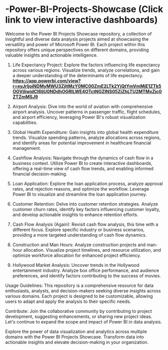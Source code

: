 # -Power-BI-Projects-Showcase (Click link to view interactive dashboards)
Welcome to the Power BI Projects Showcase repository, a collection of insightful and diverse data analysis projects aimed at showcasing the versatility and power of Microsoft Power BI. Each project within this repository offers unique perspectives on different domains, providing valuable insights and actionable intelligence.
1. Life Expectancy Project:
Explore the factors influencing life expectancy across various regions. Visualize trends, analyze correlations, and gain a deeper understanding of the determinants of life expectancy.
**https://app.powerbi.com/view?r=eyJrIjoiNDMyMWU3ZjItMzY0MC00ZmE2LTk2YjQtYmVmMjE1ZTk5OGVjIiwidCI6IjU0NDdhOGRlLWE4OTctNGZlNS05ZjZhLTU2MTMxZjc0ZTZmMSJ9**
2. Airport Analysis:
Dive into the world of aviation with comprehensive airport analysis. Uncover patterns in passenger traffic, flight schedules, and airport efficiency, leveraging Power BI's robust visualization capabilities.

3. Global Health Expenditure:
Gain insights into global health expenditure trends. Visualize spending patterns, analyze allocations across regions, and identify areas for potential improvement in healthcare financial management.

4. Cashflow Analysis:
Navigate through the dynamics of cash flow in a business context. Utilize Power BI to create interactive dashboards, offering a real-time view of cash flow trends, and enabling informed financial decision-making.

5. Loan Application:
Explore the loan application process, analyze approval rates, and rejection reasons, and optimize the workflow. Leverage Power BI to visualize and streamline the loan application journey.

6. Customer Retention:
Delve into customer retention strategies. Analyze customer churn rates, identify key factors influencing customer loyalty, and develop actionable insights to enhance retention efforts.

7. Cash Flow Analysis (Again):
Revisit cash flow analysis, this time with a different focus. Explore specific industry or business scenarios, providing a more targeted understanding of cash flow dynamics.

8. Construction and Man Hours:
Analyze construction projects and man-hour allocation. Visualize project timelines, and resource utilization, and optimize workforce allocation for enhanced project efficiency.

9. Hollywood Market Analysis:
Uncover trends in the Hollywood entertainment industry. Analyze box office performance, and audience preferences, and identify factors contributing to the success of movies.

Usage Guidelines:
This repository is a comprehensive resource for data enthusiasts, analysts, and decision-makers seeking diverse insights across various domains. Each project is designed to be customizable, allowing users to adapt and apply the analysis to their specific needs.

Contribute:
Join the collaborative community by contributing to project development, suggesting enhancements, or sharing new project ideas. Let's continue to expand the scope and impact of Power BI in data analysis.

Explore the power of data visualization and analytics across multiple domains with the Power BI Projects Showcase. Transform data into actionable insights and elevate decision-making in your organization.

